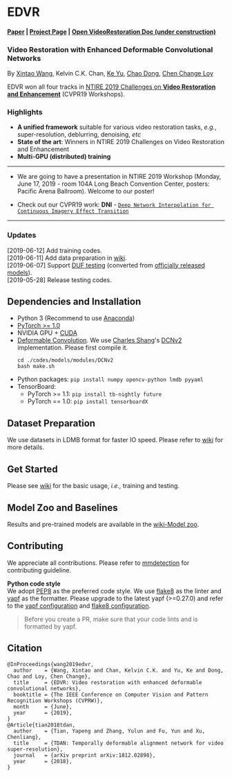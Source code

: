 # EDVR 
#### [Paper](https://arxiv.org/abs/1905.02716) | [Project Page](https://xinntao.github.io/projects/EDVR) | [Open VideoRestoration Doc (under construction)](https://xinntao.github.io/open-videorestoration/) 
### Video Restoration with Enhanced Deformable Convolutional Networks
By [Xintao Wang](https://xinntao.github.io/), Kelvin C.K. Chan, [Ke Yu](https://yuke93.github.io/), [Chao Dong](https://scholar.google.com.hk/citations?user=OSDCB0UAAAAJ&hl=en), [Chen Change Loy](http://personal.ie.cuhk.edu.hk/~ccloy/)

EDVR won all four tracks in [NTIRE 2019 Challenges on **Video Restoration and Enhancement**](http://www.vision.ee.ethz.ch/ntire19/) (CVPR19 Workshops). 

### Highlights
- **A unified framework** suitable for various video restoration tasks, *e.g.*, super-resolution, deblurring, denoising, *etc*
- **State of the art**: Winners in NTIRE 2019 Challenges on Video Restoration and Enhancement
- **Multi-GPU (distributed) training**

---
- We are going to have a presentation in NTIRE 2019 Workshop (Monday, June 17, 2019 - room 104A Long Beach Convention Center, posters: Pacific Arena Ballroom). Welcome to our poster!

- Check out our CVPR19 work: **DNI** - [`Deep Network Interpolation for Continuous Imagery Effect Transition`](https://xinntao.github.io/projects/DNI)

---


### Updates
[2019-06-12] Add training codes.<br/>
[2019-06-11] Add data preparation in [wiki](https://github.com/xinntao/EDVR/wiki/Prepare-datasets-in-LMDB-format).<br/>
[2019-06-07] Support [DUF testing](http://openaccess.thecvf.com/content_cvpr_2018/papers/Jo_Deep_Video_Super-Resolution_CVPR_2018_paper.pdf) (converted from [officially released models](https://github.com/yhjo09/VSR-DUF)). <br/>
[2019-05-28] Release testing codes.

## Dependencies and Installation

- Python 3 (Recommend to use [Anaconda](https://www.anaconda.com/download/#linux))
- [PyTorch >= 1.0](https://pytorch.org/)
- NVIDIA GPU + [CUDA](https://developer.nvidia.com/cuda-downloads)
- [Deformable Convolution](https://arxiv.org/abs/1703.06211). We use [Charles Shang](https://github.com/CharlesShang)'s [DCNv2](https://github.com/CharlesShang/DCNv2) implementation. Please first compile it. 
  ```
  cd ./codes/models/modules/DCNv2
  bash make.sh
  ```
- Python packages: `pip install numpy opencv-python lmdb pyyaml`
- TensorBoard: 
  - PyTorch >= 1.1: `pip install tb-nightly future`
  - PyTorch == 1.0: `pip install tensorboardX`

## Dataset Preparation
We use datasets in LDMB format for faster IO speed. Please refer to [wiki](https://github.com/xinntao/EDVR/wiki/Prepare-datasets-in-LMDB-format) for more details.

## Get Started
Please see [wiki](https://github.com/xinntao/EDVR/wiki/Testing-and-Training) for the basic usage, *i.e.,* training and testing.
## Model Zoo and Baselines
Results and pre-trained models are available in the [wiki-Model zoo](https://github.com/xinntao/EDVR/wiki/Model-Zoo).

## Contributing
We appreciate all contributions. Please refer to [mmdetection](https://github.com/open-mmlab/mmdetection/blob/master/CONTRIBUTING.md) for contributing guideline.

**Python code style**<br/>
We adopt [PEP8](https://www.python.org/dev/peps/pep-0008/) as the preferred code style. We use [flake8](http://flake8.pycqa.org/en/latest/) as the linter and [yapf](https://github.com/google/yapf) as the formatter. Please upgrade to the latest yapf (>=0.27.0) and refer to the [yapf configuration](https://github.com/xinntao/EDVR/blob/master/.style.yapf) and [flake8 configuration](https://github.com/xinntao/EDVR/blob/master/.flake8).

> Before you create a PR, make sure that your code lints and is formatted by yapf.

## Citation
```
@InProceedings{wang2019edvr,
  author    = {Wang, Xintao and Chan, Kelvin C.K. and Yu, Ke and Dong, Chao and Loy, Chen Change},
  title     = {EDVR: Video restoration with enhanced deformable convolutional networks},
  booktitle = {The IEEE Conference on Computer Vision and Pattern Recognition Workshops (CVPRW)},
  month     = {June},
  year      = {2019},
}
@Article{tian2018tdan,
  author    = {Tian, Yapeng and Zhang, Yulun and Fu, Yun and Xu, Chenliang},
  title     = {TDAN: Temporally deformable alignment network for video super-resolution},
  journal   = {arXiv preprint arXiv:1812.02898},
  year      = {2018},
}
```
